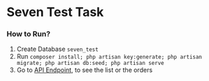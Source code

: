 # Seven Test Task

### How to Run?
1. Create Database `seven_test`
2. Run `composer install; php artisan key:generate; php artisan migrate; php artisan db:seed; php artisan serve`
3. Go to [API Endpoint](http://127.0.0.1:8000), to see the list or the orders
